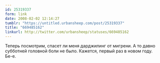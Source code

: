 ```yaml
---
id: 25319337
form: link
date: 2008-02-02 12:14:27
tumblr: "https://untitled.urbansheep.com/post/25319337"
title: "669485162"
linkurl: http://twitter.com/urbansheep/statuses/669485162
---
```

<p>Теперь посмотрим, спасет ли меня дарджилинг от мигрени. А то давно субботней головной боли не было. Кажется, первый раз в новом году. Бе-е.</p>
